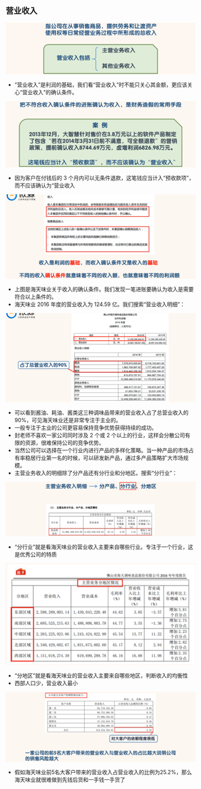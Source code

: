 ## 营业收入

![image-20220505191831894](images/image-20220505191831894.png)

- ”营业收入”是利润的基础，我们看“营业收入”时不能只关心其金额，更应该关心“营业收入”的确认条件。

![image-20220505191914829](images/image-20220505191914829.png)

- 因为客户在付钱后的 3 个月内可以无条件退款，这笔钱应当计入“预收款项”，而不应该确认为“营业收入

![image-20220505192025112](images/image-20220505192025112.png)

- 上图是海天味业关于收入的确认条件。我们发现一笔进账要确认为收入是需要符合以上条件的。
- 海天味业 2016 年度的营业收入为 124.59 亿。我们搜索“营业收入明细”：

![image-20220505192120538](images/image-20220505192120538.png)

- 可以看到酱油、耗油、酱类这三种调味品带来的营业收入占了总营业收入的 90%，可见海天味业还是非常专注于主业的。
- 一般专注于主业的公司更容易保持竞争优势获得持续的成功。
- 封老师不喜欢一家公司同时涉及 2 个或 2 个以上的行业，这样会分散公司有限的资源，很难保持公司的竞争优势。
- 当然公司可以选择在一个行业内进行产品的多样化策略。当一种产品的市场占有率稳居行业第一名的时候，可以研发新产品，通过多产品策略扩大市场规模。
- 主营业务收入的明细除了分产品还有分行业和分地区。搜索“分行业”：

![image-20220505192302107](images/image-20220505192302107.png)

- “分行业”就是看海天味业的营业收入主要来自哪些行业。专注于一个行业，这是优秀公司的特质

<img src="images/image-20220505192328276.png" alt="image-20220505192328276" style="zoom:50%;" />

- “分地区”就是看海天味业的营业收入主要来自哪些地区，判断收入的均衡性
- 西部人口少，营业收入最小

![image-20220505192529310](images/image-20220505192529310.png)

- 假如海天味业前5名大客户带来的营业收入占营业收入的比例为25.2%，那么海天味业就很难做到先钱后货和一手钱一手货了